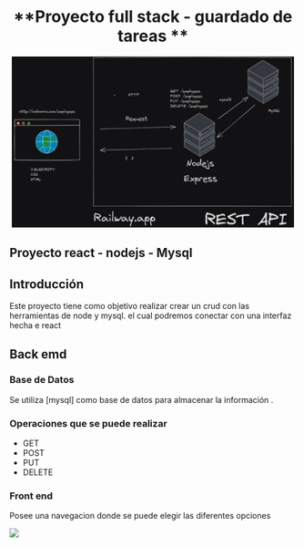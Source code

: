 # <h1 align=center> **Proyecto full stack - guardado de tareas ** </h1>


<p align="center">
<img src="https://github.com/rodcordova/node-mysql/blob/master/images/res-api.png"  height=300>
</p>

## Proyecto react - nodejs -  Mysql

## Introducción

Este proyecto tiene como objetivo realizar crear un crud con las herramientas de node y mysql. el cual podremos conectar con una interfaz hecha e react

## Back emd
### Base de Datos

Se utiliza [mysql] como base de datos para almacenar la información .


### Operaciones que se puede realizar

- GET
- POST
- PUT
- DELETE

### Front end

Posee una navegacion donde se puede elegir las diferentes opciones 

<img src="https://github.com/rodcordova/GuardadoDeTares/blob/master/images/interfaz.png"  height=300>
</p>
